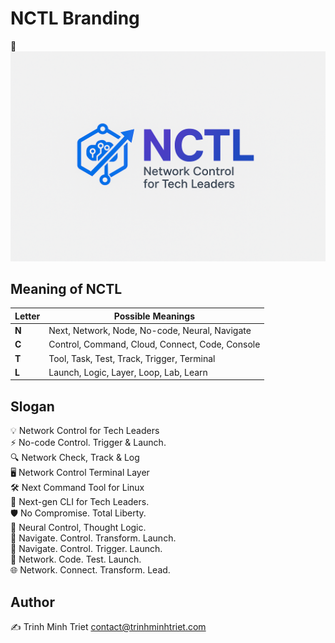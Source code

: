 # NCTL Branding

🚀 ![NCTL Logo](assets/nctl.png)

## Meaning of NCTL

| Letter | Possible Meanings                                      |
|--------|--------------------------------------------------------|
| **N**  | Next, Network, Node, No-code, Neural, Navigate         |
| **C**  | Control, Command, Cloud, Connect, Code, Console        |
| **T**  | Tool, Task, Test, Track, Trigger, Terminal             |
| **L**  | Launch, Logic, Layer, Loop, Lab, Learn                 |

## Slogan

💡 Network Control for Tech Leaders  
⚡ No-code Control. Trigger & Launch.  
🔍 Network Check, Track & Log  
🖥️ Network Control Terminal Layer  
🛠️ Next Command Tool for Linux  
🌟 Next-gen CLI for Tech Leaders.  
🛡️ No Compromise. Total Liberty.  
🧠 Neural Control, Thought Logic.  
🧭 Navigate. Control. Transform. Launch.  
🚦 Navigate. Control. Trigger. Launch.  
🔗 Network. Code. Test. Launch.  
🌐 Network. Connect. Transform. Lead.

## Author

✍️ Trinh Minh Triet <contact@trinhminhtriet.com>
